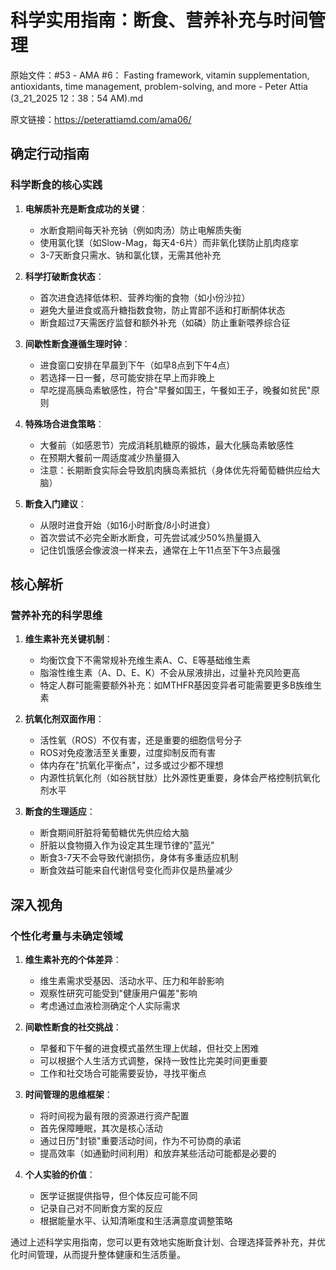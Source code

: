 # 科学实用指南：断食、营养补充与时间管理

原始文件：#53 - AMA #6： Fasting framework, vitamin supplementation, antioxidants, time management, problem-solving, and more - Peter Attia (3_21_2025 12：38：54 AM).md

原文链接：https://peterattiamd.com/ama06/

<YouTube videoId="ENvxuadNzA8" />

## 确定行动指南

### 科学断食的核心实践

1. **电解质补充是断食成功的关键**：
   - 水断食期间每天补充钠（例如肉汤）防止电解质失衡
   - 使用氯化镁（如Slow-Mag，每天4-6片）而非氧化镁防止肌肉痉挛
   - 3-7天断食只需水、钠和氯化镁，无需其他补充

2. **科学打破断食状态**：
   - 首次进食选择低体积、营养均衡的食物（如小份沙拉）
   - 避免大量进食或高升糖指数食物，防止胃部不适和打断酮体状态
   - 断食超过7天需医疗监督和额外补充（如磷）防止重新喂养综合征

3. **间歇性断食遵循生理时钟**：
   - 进食窗口安排在早晨到下午（如早8点到下午4点）
   - 若选择一日一餐，尽可能安排在早上而非晚上
   - 早吃提高胰岛素敏感性，符合"早餐如国王，午餐如王子，晚餐如贫民"原则

4. **特殊场合进食策略**：
   - 大餐前（如感恩节）完成消耗肌糖原的锻炼，最大化胰岛素敏感性
   - 在预期大餐前一周适度减少热量摄入
   - 注意：长期断食实际会导致肌肉胰岛素抵抗（身体优先将葡萄糖供应给大脑）

5. **断食入门建议**：
   - 从限时进食开始（如16小时断食/8小时进食）
   - 首次尝试不必完全断水断食，可先尝试减少50%热量摄入
   - 记住饥饿感会像波浪一样来去，通常在上午11点至下午3点最强

## 核心解析

### 营养补充的科学思维

1. **维生素补充关键机制**：
   - 均衡饮食下不需常规补充维生素A、C、E等基础维生素
   - 脂溶性维生素（A、D、E、K）不会从尿液排出，过量补充风险更高
   - 特定人群可能需要额外补充：如MTHFR基因变异者可能需要更多B族维生素

2. **抗氧化剂双面作用**：
   - 活性氧（ROS）不仅有害，还是重要的细胞信号分子
   - ROS对免疫激活至关重要，过度抑制反而有害
   - 体内存在"抗氧化平衡点"，过多或过少都不理想
   - 内源性抗氧化剂（如谷胱甘肽）比外源性更重要，身体会严格控制抗氧化剂水平

3. **断食的生理适应**：
   - 断食期间肝脏将葡萄糖优先供应给大脑
   - 肝脏以食物摄入作为设定其生理节律的"蓝光"
   - 断食3-7天不会导致代谢损伤，身体有多重适应机制
   - 断食效益可能来自代谢信号变化而非仅是热量减少

## 深入视角

### 个性化考量与未确定领域

1. **维生素补充的个体差异**：
   - 维生素需求受基因、活动水平、压力和年龄影响
   - 观察性研究可能受到"健康用户偏差"影响
   - 考虑通过血液检测确定个人实际需求

2. **间歇性断食的社交挑战**：
   - 早餐和下午餐的进食模式虽然生理上优越，但社交上困难
   - 可以根据个人生活方式调整，保持一致性比完美时间更重要
   - 工作和社交场合可能需要妥协，寻找平衡点

3. **时间管理的思维框架**：
   - 将时间视为最有限的资源进行资产配置
   - 首先保障睡眠，其次是核心活动
   - 通过日历"封锁"重要活动时间，作为不可协商的承诺
   - 提高效率（如通勤时间利用）和放弃某些活动可能都是必要的

4. **个人实验的价值**：
   - 医学证据提供指导，但个体反应可能不同
   - 记录自己对不同断食方案的反应
   - 根据能量水平、认知清晰度和生活满意度调整策略

通过上述科学实用指南，您可以更有效地实施断食计划、合理选择营养补充，并优化时间管理，从而提升整体健康和生活质量。